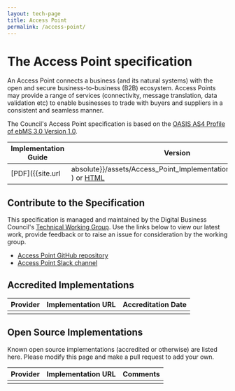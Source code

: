 ```yaml
---
layout: tech-page
title: Access Point
permalink: /access-point/
---
```


# The Access Point specification

An Access Point connects a business (and its natural systems) with the open and secure business-to-business (B2B) ecosystem. Access Points may provide a range of services (connectivity, message translation, data validation etc) to enable businesses to trade with buyers and suppliers in a consistent and seamless manner.  

The Council's Access Point specification is based on the [OASIS AS4 Profile of ebMS 3.0 Version 1.0](http://docs.oasis-open.org/ebxml-msg/ebms/v3.0/profiles/AS4-profile/v1.0/AS4-profile-v1.0.html).


| Implementation Guide | Version | Status | API Definition | Issues List |
| ----------------- | ------  | ------ | -------------- |  ---------- |
| [PDF]({{site.url | absolute}}/assets/Access_Point_Implementation_Guide_v1.0.pdf ) or [HTML](http://access-point.readthedocs.io/) | 1.0 | ![draft](http://rfc.unprotocols.org/spec:2/COSS/draft.svg)  | N/A |  [Access Point 1.0 Issues](https://github.com/Digital-Business-Council/access-point/issues)  |

## Contribute to the Specification

This specification is managed and maintained by the Digital Business Council's [Technical Working Group]("/tech-working-group").  Use the links below to view our latest work, provide feedback or to raise an issue for consideration by the working group.

* [Access Point GitHub repository](https://github.com/Digital-Business-Council/access-point)
* [Access Point Slack channel](https://tba.com.au)


## Accredited Implementations

|Provider|Implementation URL|Accreditation Date|
|--------|------------------|--------|
| | | |


## Open Source Implementations

Known open source implementations (accredited or otherwise) are listed here.  Please modify this page and make a pull request to add your own.

|Provider|Implementation URL|Comments|
|--------|------------------|--------|
|  |  |  |

